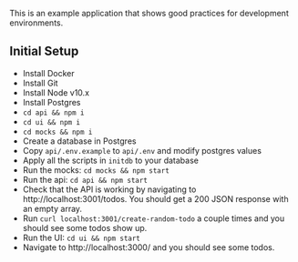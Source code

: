 This is an example application that shows good practices for development environments.

## Initial Setup

- Install Docker
- Install Git
- Install Node v10.x
- Install Postgres
- `cd api && npm i`
- `cd ui && npm i`
- `cd mocks && npm i`
- Create a database in Postgres
- Copy `api/.env.example` to `api/.env` and modify postgres values
- Apply all the scripts in `initdb` to your database
- Run the mocks: `cd mocks && npm start`
- Run the api: `cd api && npm start`
- Check that the API is working by navigating to http://localhost:3001/todos. You should get a 200 JSON response with an empty array.
- Run `curl localhost:3001/create-random-todo` a couple times and you should see some todos show up.
- Run the UI: `cd ui && npm start`
- Navigate to http://localhost:3000/ and you should see some todos.
